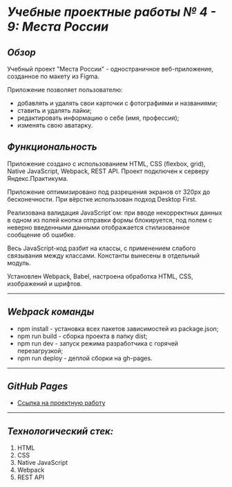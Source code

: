 # ___Учебные проектные работы № 4 - 9: Места России___
## ___Обзор___
Учебный проект "Места России" - одностраничное веб-приложение, созданное по макету из Figma.

Приложение позволяет пользователю:
- добавлять и удалять свои карточки с фотографиями и названиями;
- ставить и удалять лайки;
- редактировать информацию о себе (имя, профессия);
- изменять свою аватарку.
## ___Функциональность___
Приложение создано с использованием HTML, CSS (flexbox, grid), Native JavaScript, Webpack, REST API. Проект подключен к серверу Яндекс.Практикума.

Приложение оптимизировано под разрешения экранов от 320px до бесконечности. При вёрстке использован подход Desktop First.

Реализована валидация JavaScript`ом: при вводе некорректных данных в одном из полей кнопка отправки формы блокируется, под полем с неверно введенными данными отображается стилизованное сообщение об ошибке.

Весь JavaScript-код разбит на классы, с применением слабого связывания между классами. Константы вынесены в отдельный модуль.

Установлен Webpack, Babel, настроена обработка HTML, CSS, изображений и шрифтов.
___

## ___Webpack команды___
 - npm install - установка всех пакетов зависимостей из package.json;
 - npm run build - сборка проекта в папку dist;
 - npm run dev - запуск режима разработчика с горячей перезагрузкой;
 - npm run deploy - деплой сборки на gh-pages.
___

## ___GitHub Pages___
* [Ссылка на проектную работу](https://At0m234.github.io/mesto/)
___

## ___Технологический стек:___
1. HTML
2. CSS
3. Native JavaScript
4. Webpack
5. REST API

